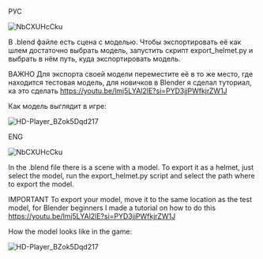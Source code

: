 РУС


![NbCXUHcCku](https://github.com/user-attachments/assets/7fca4187-21ea-4250-a0de-7056f9449e97)

В .blend файле есть сцена с моделью. Чтобы экспортировать её как шлем достаточно выбрать модель, запустить скрипт export_helmet.py и выбрать в нём путь, куда экспортировать модель.

ВАЖНО
Для экспорта своей модели переместите её в то же место, где находится тестовая модель, для новичков в Blender я сделал туториал, ка это сделать 
https://youtu.be/lmj5LYAl2lE?si=PYD3jjPWfkjrZW1J

Как модель выглядит в игре:

![HD-Player_BZok5Dqd217](https://github.com/user-attachments/assets/c0cb654d-d557-41b5-a56d-7179f75fc98f)



ENG

![NbCXUHcCku](https://github.com/user-attachments/assets/7fca4187-21ea-4250-a0de-7056f9449e97)

In the .blend file there is a scene with a model. To export it as a helmet, just select the model, run the export_helmet.py script and select the path where to export the model.

IMPORTANT
To export your model, move it to the same location as the test model, for Blender beginners I made a tutorial on how to do this 
https://youtu.be/lmj5LYAl2lE?si=PYD3jjPWfkjrZW1J

How the model looks like in the game:

![HD-Player_BZok5Dqd217](https://github.com/user-attachments/assets/c0cb654d-d557-41b5-a56d-7179f75fc98f)

